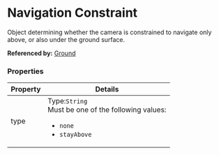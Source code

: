 # Navigation Constraint

Object determining whether the camera is constrained to navigate only above, or also under the ground surface.

**Referenced by:** [Ground](ground.md)

### Properties

| Property | Details
| --- | ---
| type | Type:`String`<br>Must be one of the following values:<ul><li>`none`</li><li>`stayAbove`</li></ul>



